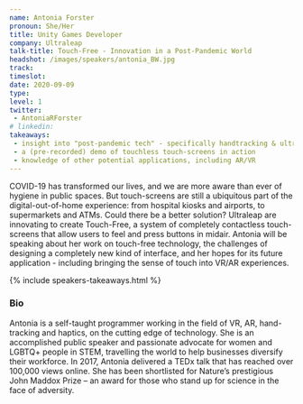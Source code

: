 ```yaml
---
name: Antonia Forster
pronoun: She/Her
title: Unity Games Developer 
company: Ultraleap
talk-title: Touch-Free - Innovation in a Post-Pandemic World
headshot: /images/speakers/antonia_BW.jpg
track: 
timeslot: 
date: 2020-09-09
type: 
level: 1
twitter:
 - AntoniaRForster
# linkedin: 
takeaways:
 - insight into "post-pandemic tech" - specifically handtracking & ultrasonic haptics
 - a (pre-recorded) demo of touchless touch-screens in action
 - knowledge of other potential applications, including AR/VR
---
```


<p>COVID-19 has transformed our lives, and we are more aware than ever of hygiene in public spaces. But touch-screens are still a ubiquitous part of the digital-out-of-home experience: from hospital kiosks and airports, to supermarkets and ATMs. Could there be a better solution? Ultraleap are innovating to create Touch-Free, a system of completely contactless touch-screens that allow users to feel and press buttons in midair. Antonia will be speaking about her work on touch-free technology, the challenges of designing a completely new kind of interface, and her hopes for its future application - including bringing the sense of touch into VR/AR experiences.</p>

{% include speakers-takeaways.html %}

<h3>Bio</h3>
<p>Antonia is a self-taught programmer working in the field of VR, AR, hand-tracking and haptics, on the cutting edge of technology. She is an accomplished public speaker and passionate advocate for women and LGBTQ+ people in STEM, travelling the world to help businesses diversify their workforce. In 2017, Antonia delivered a TEDx talk that has reached over 100,000 views online. She has been shortlisted for Nature’s prestigious John Maddox Prize – an award for those who stand up for science in the face of adversity.</p>